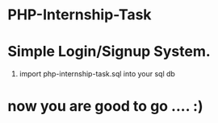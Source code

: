 # PHP-Internship-Task
# Simple Login/Signup System.
1. import php-internship-task.sql into your sql db
# now you are good to go .... :)
